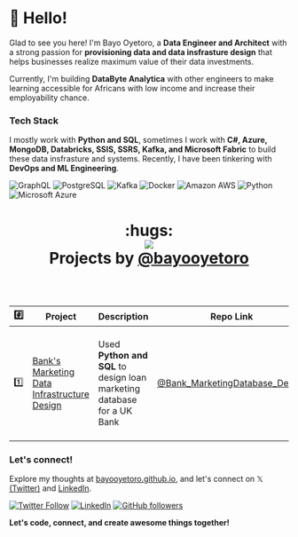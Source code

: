 <h1 align='left'>👋 Hello!</h1>
<p align='left'>

Glad to see you here! I'm Bayo Oyetoro, a **Data Engineer and Architect** with a strong passion for **provisioning data and data insfrasture design** that helps businesses realize maximum value of their data investments.

Currently, I'm building **DataByte Analytica** with other engineers to make learning accessible for Africans with low income and increase their employability chance. 


### Tech Stack

I mostly work with **Python and SQL**, sometimes I work with **C#, Azure, MongoDB, Databricks, SSIS, SSRS, Kafka, and Microsoft Fabric** to build these data insfrasture and systems. Recently, I have been tinkering with **DevOps and ML Engineering**.

![GraphQL](https://img.shields.io/badge/-GraphQL-E10098?logo=graphql)
![PostgreSQL](https://img.shields.io/badge/PostgreSQL-316192?logo=postgresql&logoColor=white)
![Kafka](https://img.shields.io/badge/-Kafka-231F20?logo=apache-kafka&logoColor=white)
![Docker](https://img.shields.io/badge/-Docker-2496ED?logo=docker&logoColor=white)
![Amazon AWS](https://img.shields.io/badge/Amazon%20AWS-232F3E?logo=amazon-aws)
![Python](https://img.shields.io/badge/python-232F3E?logo=python)
![Microsoft Azure](https://img.shields.io/badge/Azure-232F3E?logo=microsoft-azure)


<h1 align="center">:hugs:<br><a href="https://github.com/bayooyetoro"><img src="https://awesome.re/badge.svg"/></a> <br>Projects by <a href="https://github.com/bayooyetoro">@bayooyetoro</a>
  </h1>
<br><br>

| :hash: | Project | Description | Repo Link |
|:--------:|---------|-------------|-----------|
| :one: | [Bank's Marketing Data Infrastructure Design](https://github.com/bayooyetoro/Data_Engineering-Bank-Database-with-Pandas)| <br> Used **Python and SQL** to design loan marketing database for a UK Bank<br><br> | [@Bank_MarketingDatabase_Design](https://github.com/bayooyetoro/Data_Engineering-Bank-Database-with-Pandas) |

### Let's connect!

Explore my thoughts at [bayooyetoro.github.io](https://bayooyetoro.github.io/), and let's connect on 𝕏 [(Twitter)](https://twitter.com/bayonle_j) and [LinkedIn](https://www.linkedin.com/in/bayonleoyetoro/).

[![Twitter Follow](https://img.shields.io/twitter/follow/bayonle_j?style=social)](https://twitter.com/bayonle_j) [![LinkedIn](https://img.shields.io/static/v1.svg?label=LinkedIn&message=bayo_oyetoro&logo=linkedin&style=flat&color=blue)](https://www.linkedin.com/in/bayonleoyetoro/) [![GitHub followers](https://img.shields.io/github/followers/bayooyetoro.svg?label=Follow%20@bayo_oyetoro&style=social)](https://github.com/bayooyetoro/)




**Let's code, connect, and create awesome things together!**